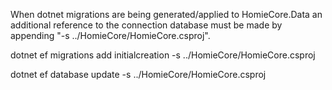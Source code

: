 When dotnet migrations are being generated/applied to HomieCore.Data an additional reference to the connection database must be made by appending "-s ../HomieCore/HomieCore.csproj".

dotnet ef migrations add initialcreation -s ../HomieCore/HomieCore.csproj


dotnet ef database update -s ../HomieCore/HomieCore.csproj
